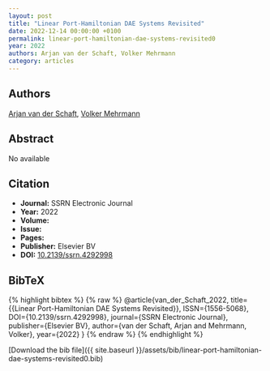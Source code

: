 ```yaml
---
layout: post
title: "Linear Port-Hamiltonian DAE Systems Revisited"
date: 2022-12-14 00:00:00 +0100
permalink: linear-port-hamiltonian-dae-systems-revisited0
year: 2022
authors: Arjan van der Schaft, Volker Mehrmann
category: articles
---
```

 
## Authors
[Arjan van der Schaft](authors/arjan-van-der-schaft), [Volker Mehrmann](authors/volker-mehrmann)
 
## Abstract
No  available
 
## Citation
- **Journal:** SSRN Electronic Journal
- **Year:** 2022
- **Volume:** 
- **Issue:** 
- **Pages:** 
- **Publisher:** Elsevier BV
- **DOI:** [10.2139/ssrn.4292998](https://doi.org/10.2139/ssrn.4292998)
 
## BibTeX
{% highlight bibtex %}
{% raw %}
@article{van_der_Schaft_2022,
  title={{Linear Port-Hamiltonian DAE Systems Revisited}},
  ISSN={1556-5068},
  DOI={10.2139/ssrn.4292998},
  journal={SSRN Electronic Journal},
  publisher={Elsevier BV},
  author={van der Schaft, Arjan and Mehrmann, Volker},
  year={2022}
}
{% endraw %}
{% endhighlight %}
 
[Download the bib file]({{ site.baseurl }}/assets/bib/linear-port-hamiltonian-dae-systems-revisited0.bib)
 
